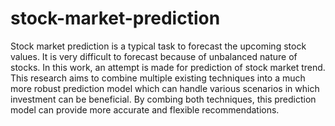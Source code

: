 # stock-market-prediction

Stock market prediction is a typical task to forecast the upcoming stock values. It is
very difficult to forecast because of unbalanced nature of stocks. In this work, an
attempt is made for prediction of stock market trend. This research aims to combine
multiple existing techniques into a much more robust prediction model which
can handle various scenarios in which investment can be beneficial. By combing
both techniques, this prediction model can provide more accurate and flexible
recommendations.
